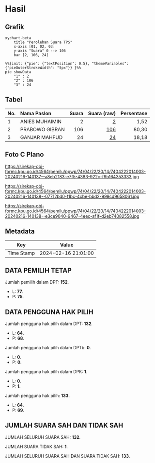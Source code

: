 # Hasil

## Grafik

```mermaid
xychart-beta
    title "Perolehan Suara TPS"
    x-axis [01, 02, 03]
    y-axis "Suara" 0 --> 106
    bar [2, 106, 24]
```

```mermaid
%%{init: {"pie": {"textPosition": 0.5}, "themeVariables": {"pieOuterStrokeWidth": "5px"}} }%%
pie showData
    "1" : 2
    "2" : 106
    "3" : 24
```

## Tabel

| No. | Nama Paslon    | Suara | Suara (raw) | Persentase |
|:--- |:-------------- | -----:| -----------:| ----------:|
| 1   | ANIES MUHAIMIN | 2     | [2][p-1]    | 1,52       |
| 2   | PRABOWO GIBRAN | 106   | [106][p-2]  | 80,30      |
| 3   | GANJAR MAHFUD  | 24    | [24][p-3]   | 18,18      |


[p-1]: https://github.com/gigit-pemilu/pemilu-2024-74-sulawesi-tenggara/blob/main/pilpres/hitung-suara/sub/74-sulawesi-tenggara/sub/04-buton/sub/22-kapontori/sub/2014-mabulugo/sub/003-tps/sub/paslon-1.txt
[p-2]: https://github.com/gigit-pemilu/pemilu-2024-74-sulawesi-tenggara/blob/main/pilpres/hitung-suara/sub/74-sulawesi-tenggara/sub/04-buton/sub/22-kapontori/sub/2014-mabulugo/sub/003-tps/sub/paslon-2.txt
[p-3]: https://github.com/gigit-pemilu/pemilu-2024-74-sulawesi-tenggara/blob/main/pilpres/hitung-suara/sub/74-sulawesi-tenggara/sub/04-buton/sub/22-kapontori/sub/2014-mabulugo/sub/003-tps/sub/paslon-3.txt

## Foto C Plano

https://sirekap-obj-formc.kpu.go.id/4564/pemilu/ppwp/74/04/22/20/14/7404222014003-20240216-140137--a8eb2183-e7f5-4383-922c-f9b164353333.jpg

https://sirekap-obj-formc.kpu.go.id/4564/pemilu/ppwp/74/04/22/20/14/7404222014003-20240216-140138--07712bd0-f1bc-4cbe-bbd2-999cd9658061.jpg

https://sirekap-obj-formc.kpu.go.id/4564/pemilu/ppwp/74/04/22/20/14/7404222014003-20240216-140138--e3ce9040-9467-4eec-af1f-d2eb74082558.jpg


## Metadata

| Key        | Value               |
| ---------- | ------------------- |
| Time Stamp | 2024-02-16 21:01:00 |


## DATA PEMILIH TETAP

Jumlah pemilih dalam DPT: **152**.
 * L: **77**.
 * P: **75**.

## DATA PENGGUNA HAK PILIH

Jumlah pengguna hak pilih dalam DPT: **132**.
 * L: **64**.
 * P: **68**.

Jumlah pengguna hak pilih dalam DPTb: **0**.
 * L: **0**.
 * P: **0**.

Jumlah pengguna hak pilih dalam DPK: **1**.
 * L: **0**.
 * P: **1**.

Jumlah pengguna hak pilih: **133**.
 * L: **64**.
 * P: **69**.

## JUMLAH SUARA SAH DAN TIDAK SAH

JUMLAH SELURUH SUARA SAH: **132**.

JUMLAH SUARA TIDAK SAH: **1**.

JUMLAH SELURUH SUARA SAH DAN SUARA TIDAK SAH: **133**.


